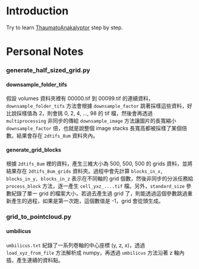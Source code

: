 # Introduction

Try to learn [ThaumatoAnakalyptor](https://github.com/schillij95/ThaumatoAnakalyptor) step by step.

# Personal Notes

### generate_half_sized_grid.py

#### downsample_folder_tifs

假設 volumes 資料夾裡有 00000.tif 到 00099.tif 的連續資料，`downsample_folder_tifs` 方法會根據 `downsample_factor` 跳著採樣這些資料，好比說採樣值為 2，則會挑 0, 2, 4, ..., 98 的 tif 檔，然後會再透過 `multiprocessing` 非同步的傳給 `downsample_image` 方法讓圖片的長寬縮小 `downsample_factor` 倍，也就是說整個 image stacks 長寬高都被採樣了某個倍數。結果會存在 `2dtifs_8um` 資料夾內。

#### generate_grid_blocks

根據 `2dtifs_8um` 裡的資料，產生三維大小為 500, 500, 500 的 grids 資料，並將結果存在 `2dtifs_8um_grids` 資料夾。過程中會先計算 `blocks_in_x, blocks_in_y, blocks_in_z` 表示在不同軸的 grid 個數，然後非同步的分派任務給 `process_block` 方法，逐一產生 `cell_yxz_....tif` 檔。另外，`standard_size` 參數紀錄了單一 grid 的檔案大小，若過去產生過 grid 了，則能透過這個參數跳過重新產生的過程，如果是第一次跑，這個數值是 -1，grid 會從頭生成。

### grid_to_pointcloud.py

#### umbilicus

`umbilicus.txt` 紀錄了一系列卷軸的中心座標 (y, z, x)，透過 `load_xyz_from_file` 方法解析成 numpy，再透過 `umbilicus` 方法沿著 z 軸內插，產生連續的資料點。
